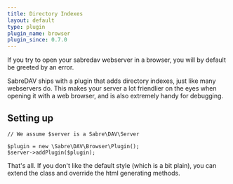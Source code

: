 ```yaml
---
title: Directory Indexes
layout: default
type: plugin
plugin_name: browser 
plugin_since: 0.7.0 
---
```


If you try to open your sabredav webserver in a browser, you will by default
be greeted by an error.

SabreDAV ships with a plugin that adds directory indexes, just like many
webservers do. This makes your server a lot friendlier on the eyes when opening
it with a web browser, and is also extremely handy for debugging.

Setting up
----------

    // We assume $server is a Sabre\DAV\Server

    $plugin = new \Sabre\DAV\Browser\Plugin();
    $server->addPlugin($plugin);

That's all. If you don't like the default style (which is a bit plain), you
can extend the class and override the html generating methods.

